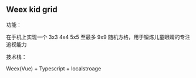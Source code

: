 Weex kid grid
---

功能：

在手机上实现一个 3x3 4x4 5x5 至最多 9x9 随机方格，用于锻炼儿童眼睛的专注追视能力

技术栈：

Weex(Vue) + Typescript + localstroage